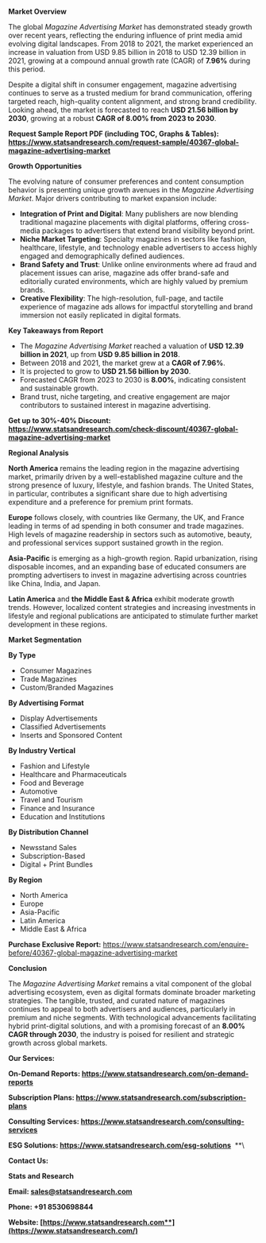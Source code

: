 ﻿**Market Overview**

The global *Magazine Advertising Market* has demonstrated steady growth over recent years, reflecting the enduring influence of print media amid evolving digital landscapes. From 2018 to 2021, the market experienced an increase in valuation from USD 9.85 billion in 2018 to USD 12.39 billion in 2021, growing at a compound annual growth rate (CAGR) of **7.96%** during this period.

Despite a digital shift in consumer engagement, magazine advertising continues to serve as a trusted medium for brand communication, offering targeted reach, high-quality content alignment, and strong brand credibility. Looking ahead, the market is forecasted to reach **USD 21.56 billion by 2030**, growing at a robust **CAGR of 8.00% from 2023 to 2030**.

**Request Sample Report PDF (including TOC, Graphs & Tables): <https://www.statsandresearch.com/request-sample/40367-global-magazine-advertising-market>**

**Growth Opportunities**

The evolving nature of consumer preferences and content consumption behavior is presenting unique growth avenues in the *Magazine Advertising Market*. Major drivers contributing to market expansion include:

- **Integration of Print and Digital**: Many publishers are now blending traditional magazine placements with digital platforms, offering cross-media packages to advertisers that extend brand visibility beyond print.
- **Niche Market Targeting**: Specialty magazines in sectors like fashion, healthcare, lifestyle, and technology enable advertisers to access highly engaged and demographically defined audiences.
- **Brand Safety and Trust**: Unlike online environments where ad fraud and placement issues can arise, magazine ads offer brand-safe and editorially curated environments, which are highly valued by premium brands.
- **Creative Flexibility**: The high-resolution, full-page, and tactile experience of magazine ads allows for impactful storytelling and brand immersion not easily replicated in digital formats.

**Key Takeaways from Report**

- The *Magazine Advertising Market* reached a valuation of **USD 12.39 billion in 2021**, up from **USD 9.85 billion in 2018**.
- Between 2018 and 2021, the market grew at a **CAGR of 7.96%**.
- It is projected to grow to **USD 21.56 billion by 2030**.
- Forecasted CAGR from 2023 to 2030 is **8.00%**, indicating consistent and sustainable growth.
- Brand trust, niche targeting, and creative engagement are major contributors to sustained interest in magazine advertising.

**Get up to 30%-40% Discount: <https://www.statsandresearch.com/check-discount/40367-global-magazine-advertising-market>**

**Regional Analysis**

**North America** remains the leading region in the magazine advertising market, primarily driven by a well-established magazine culture and the strong presence of luxury, lifestyle, and fashion brands. The United States, in particular, contributes a significant share due to high advertising expenditure and a preference for premium print formats.

**Europe** follows closely, with countries like Germany, the UK, and France leading in terms of ad spending in both consumer and trade magazines. High levels of magazine readership in sectors such as automotive, beauty, and professional services support sustained growth in the region.

**Asia-Pacific** is emerging as a high-growth region. Rapid urbanization, rising disposable incomes, and an expanding base of educated consumers are prompting advertisers to invest in magazine advertising across countries like China, India, and Japan.

**Latin America** and **the Middle East & Africa** exhibit moderate growth trends. However, localized content strategies and increasing investments in lifestyle and regional publications are anticipated to stimulate further market development in these regions.

**Market Segmentation**

**By Type**

- Consumer Magazines
- Trade Magazines
- Custom/Branded Magazines

**By Advertising Format**

- Display Advertisements
- Classified Advertisements
- Inserts and Sponsored Content

**By Industry Vertical**

- Fashion and Lifestyle
- Healthcare and Pharmaceuticals
- Food and Beverage
- Automotive
- Travel and Tourism
- Finance and Insurance
- Education and Institutions

**By Distribution Channel**

- Newsstand Sales
- Subscription-Based
- Digital + Print Bundles

**By Region**

- North America
- Europe
- Asia-Pacific
- Latin America
- Middle East & Africa

**Purchase Exclusive Report:** <https://www.statsandresearch.com/enquire-before/40367-global-magazine-advertising-market>

**Conclusion**

The *Magazine Advertising Market* remains a vital component of the global advertising ecosystem, even as digital formats dominate broader marketing strategies. The tangible, trusted, and curated nature of magazines continues to appeal to both advertisers and audiences, particularly in premium and niche segments. With technological advancements facilitating hybrid print-digital solutions, and with a promising forecast of an **8.00% CAGR through 2030**, the industry is poised for resilient and strategic growth across global markets.

**Our Services:** 

**On-Demand Reports: <https://www.statsandresearch.com/on-demand-reports>** 

**Subscription Plans: <https://www.statsandresearch.com/subscription-plans>** 

**Consulting Services: <https://www.statsandresearch.com/consulting-services>** 

**ESG Solutions: <https://www.statsandresearch.com/esg-solutions>** 
**\


**Contact Us:** 

**Stats and Research** 

**Email: <sales@statsandresearch.com>** 

**Phone: +91 8530698844** 

**Website: [https://www.statsandresearch.com**](https://www.statsandresearch.com/)**



